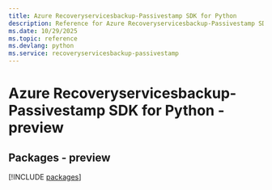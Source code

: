 ```yaml
---
title: Azure Recoveryservicesbackup-Passivestamp SDK for Python
description: Reference for Azure Recoveryservicesbackup-Passivestamp SDK for Python
ms.date: 10/29/2025
ms.topic: reference
ms.devlang: python
ms.service: recoveryservicesbackup-passivestamp
---
```

# Azure Recoveryservicesbackup-Passivestamp SDK for Python - preview
## Packages - preview
[!INCLUDE [packages](recoveryservicesbackup-passivestamp-index.md)]